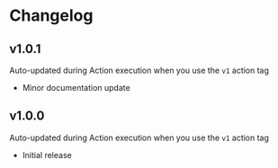 # Changelog

## v1.0.1

Auto-updated during Action execution when you use the `v1` action tag

- Minor documentation update

## v1.0.0

Auto-updated during Action execution when you use the `v1` action tag

- Initial release
